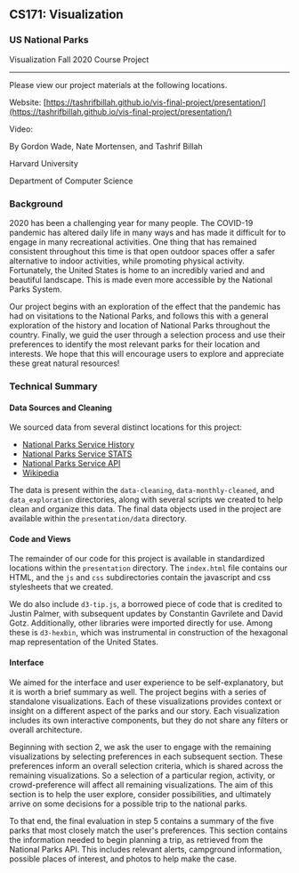 ## CS171: Visualization

### US National Parks

Visualization Fall 2020 Course Project

---

Please view our project materials at the following locations.

Website: [https://tashrifbillah.github.io/vis-final-project/presentation/](https://tashrifbillah.github.io/vis-final-project/presentation/)

Video:

By Gordon Wade, Nate Mortensen, and Tashrif Billah

Harvard University

Department of Computer Science


### Background
2020 has been a challenging year for many people. The COVID-19 pandemic has altered daily life in many ways and has made
it difficult for to engage in many recreational activities. One thing that has remained consistent throughout this time 
is that open outdoor spaces offer a safer alternative to indoor activities, while promoting physical activity. 
Fortunately, the United States is home to an incredibly varied and and beautiful landscape. This is made even more 
accessible by the National Parks System.

Our project begins with an exploration of the effect that the pandemic has had on visitations to the National Parks, and
follows this with a general exploration of the history and location of National Parks throughout the country. Finally, 
we guid the user through a selection process and use their preferences to identify the most relevant parks for their 
location and interests. We hope that this will encourage users to explore and appreciate these great natural resources!

### Technical Summary

#### Data Sources and Cleaning
We sourced data from several distinct locations for this project:
- [National Parks Service History](https://www.nps.gov/parkhistory/hisnps/NPSHistory/timeline_annotated.htm)
- [National Parks Service STATS](https://irma.nps.gov/STATS/Reports/National)
- [National Parks Service API](https://www.nps.gov/subjects/developer/index.htm)
- [Wikipedia](https://en.wikipedia.org/wiki/List_of_national_parks_of_the_United_States)

The data is present within the `data-cleaning`, `data-monthly-cleaned`, and `data_exploration` directories, along with 
several scripts we created to help clean and organize this data. The final data objects used in the project are 
available within the `presentation/data` directory.

#### Code and Views
The remainder of our code for this project is available in standardized locations within the `presentation` directory. 
The `index.html` file contains our HTML, and the `js` and `css` subdirectories contain the javascript and css stylesheets
that we created.

We do also include `d3-tip.js`, a borrowed piece of code that is credited to Justin Palmer, with subsequent updates by 
Constantin Gavrilete and David Gotz. Additionally, other libraries were imported directly for use. Among these is 
`d3-hexbin`, which was instrumental in construction of the hexagonal map representation of the United States.

#### Interface
We aimed for the interface and user experience to be self-explanatory, but it is worth a brief summary as well. The 
project begins with a series of standalone visualizations. Each of these visualizations provides context or insight on a 
different aspect of the parks and our story. Each visualization includes its own interactive components, but they do not
share any filters or overall architecture.

Beginning with section 2, we ask the user to engage with the remaining visualizations by selecting preferences in each
subsequent section. These preferences inform an overall selection criteria, which is shared across the remaining 
visualizations. So a selection of a particular region, activity, or crowd-preference will affect all remaining
visualizations. The aim of this section is to help the user explore, consider possibilities, and ultimately arrive on 
some decisions for a possible trip to the national parks.

To that end, the final evaluation in step 5 contains a summary of the five parks that most closely match the user's
preferences. This section contains the information needed to begin planning a trip, as retrieved from the National Parks
API. This includes relevant alerts, campground information, possible places of interest, and photos to help make the case.
